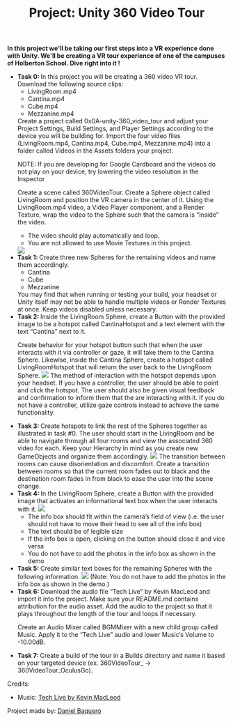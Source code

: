 <html>
<header><h1>Project: Unity 360 Video Tour</h1></header>
<body>
<p><strong>In this project we'll be taking our first steps into a VR experience done with Unity. We'll be creating a VR tour experience of one of the campuses of Holberton School. Dive right into it !</strong></p>
<ul>
<li><strong>Task 0: </strong>In this project you will be creating a 360 video VR tour. Download the following source clips:
<ul>
<li>LivingRoom.mp4</li>
<li>Cantina.mp4</li>
<li>Cube.mp4</li>
<li>Mezzanine.mp4</li>
</ul>
Create a project called 0x0A-unity-360_video_tour and adjust your Project Settings, Build Settings, and Player Settings according to the device you will be building for. Import the four video files (LivingRoom.mp4, Cantina.mp4, Cube.mp4, Mezzanine.mp4) into a folder called Videos in the Assets folders your project.

NOTE: If you are developing for Google Cardboard and the videos do not play on your device, try lowering the video resolution in the Inspector

Create a scene called 360VideoTour. Create a Sphere object called LivingRoom and position the VR camera in the center of it. Using the LivingRoom.mp4 video, a Video Player component, and a Render Texture, wrap the video to the Sphere such that the camera is “inside” the video.
<ul>
<li>The video should play automatically and loop.</li>
<li>You are not allowed to use Movie Textures in this project.</li>
</ul>
<img src="https://holbertonintranet.s3.amazonaws.com/uploads/medias/2019/2/4fd49076a6664f03f124.gif?X-Amz-Algorithm=AWS4-HMAC-SHA256&X-Amz-Credential=AKIARDDGGGOUWMNL5ANN%2F20200818%2Fus-east-1%2Fs3%2Faws4_request&X-Amz-Date=20200818T205529Z&X-Amz-Expires=86400&X-Amz-SignedHeaders=host&X-Amz-Signature=dc66e0e54f673aa4ed5aae082fbfd968ca5f3eb0b4e19f7b88a7564377dc7825">
</li>
<li><strong>Task 1: </strong>Create three new Spheres for the remaining videos and name them accordingly.
<ul>
<li>Cantina</li>
<li>Cube</li>
<li>Mezzanine</li>
</ul>
You may find that when running or testing your build, your headset or Unity itself may not be able to handle multiple videos or Render Textures at once. Keep videos disabled unless necessary.
</li>
<li><strong>Task 2: </strong>Inside the LivingRoom Sphere, create a Button with the provided image to be a hotspot called CantinaHotspot and a text element with the text “Cantina” next to it.

Create behavior for your hotspot button such that when the user interacts with it via controller or gaze, it will take them to the Cantina Sphere. Likewise, inside the Cantina Sphere, create a hotspot called LivingRoomHotspot that will return the user back to the LivingRoom Sphere.
<img src="https://holbertonintranet.s3.amazonaws.com/uploads/medias/2019/2/9da74aee019c17282907.gif?X-Amz-Algorithm=AWS4-HMAC-SHA256&X-Amz-Credential=AKIARDDGGGOUWMNL5ANN%2F20200818%2Fus-east-1%2Fs3%2Faws4_request&X-Amz-Date=20200818T205529Z&X-Amz-Expires=86400&X-Amz-SignedHeaders=host&X-Amz-Signature=fc28086766239201ef09cb66db1671fb121b517d904d4c39f0ef57b01422f286">
The method of interaction with the hotspot depends upon your headset. If you have a controller, the user should be able to point and click the hotspot. The user should also be given visual feedback and confirmation to inform them that the are interacting with it. If you do not have a controller, utilize gaze controls instead to achieve the same functionality.
</li>
<li><strong>Task 3: </strong>Create hotspots to link the rest of the Spheres together as illustrated in task #0. The user should start in the LivingRoom and be able to navigate through all four rooms and view the associated 360 video for each. Keep your Hierarchy in mind as you create new GameObjects and organize them accordingly.
<img src="https://holbertonintranet.s3.amazonaws.com/uploads/medias/2019/2/fe4aed48e640f91b8157.gif?X-Amz-Algorithm=AWS4-HMAC-SHA256&X-Amz-Credential=AKIARDDGGGOUWMNL5ANN%2F20200818%2Fus-east-1%2Fs3%2Faws4_request&X-Amz-Date=20200818T205529Z&X-Amz-Expires=86400&X-Amz-SignedHeaders=host&X-Amz-Signature=33ce35bc264cd4f1155e6751db522ca2f9634ed77cb74fc050ddb66d20392219">
The transition between rooms can cause disorientation and discomfort. Create a transition between rooms so that the current room fades out to black and the destination room fades in from black to ease the user into the scene change.
</li>
<li><strong>Task 4: </strong>In the LivingRoom Sphere, create a Button with the provided image that activates an informational text box when the user interacts with it.
<img src="https://holbertonintranet.s3.amazonaws.com/uploads/medias/2019/2/1c9f1fb933742f20fd11.gif?X-Amz-Algorithm=AWS4-HMAC-SHA256&X-Amz-Credential=AKIARDDGGGOUWMNL5ANN%2F20200818%2Fus-east-1%2Fs3%2Faws4_request&X-Amz-Date=20200818T205529Z&X-Amz-Expires=86400&X-Amz-SignedHeaders=host&X-Amz-Signature=6e2a474a8a33d3d8ed0cf5368d68c8ac4a1d75c13153267411c696640da111a3">
<ul>
<li>The info box should fit within the camera’s field of view (i.e. the user should not have to move their head to see all of the info box)</li>
<li>The text should be of legible size</li>
<li>If the info box is open, clicking on the button should close it and vice versa</li>
<li>You do not have to add the photos in the info box as shown in the demo</li>
</ul>
</li>
<li><strong>Task 5: </strong>Create similar text boxes for the remaining Spheres with the following information.
<img src="https://holbertonintranet.s3.amazonaws.com/uploads/medias/2019/2/6153f15854d50d234f2b.gif?X-Amz-Algorithm=AWS4-HMAC-SHA256&X-Amz-Credential=AKIARDDGGGOUWMNL5ANN%2F20200818%2Fus-east-1%2Fs3%2Faws4_request&X-Amz-Date=20200818T205529Z&X-Amz-Expires=86400&X-Amz-SignedHeaders=host&X-Amz-Signature=eb65b0a03a9b89d36274183abe669f3e00072a94935928f7ec57a22308443fd4">
(Note: You do not have to add the photos in the info box as shown in the demo.)
</li>
<li><strong>Task 6: </strong>Download the audio file “Tech Live” by Kevin MacLeod and import it into the project. Make sure your README.md contains attribution for the audio asset. Add the audio to the project so that it plays throughout the length of the tour and loops if necessary.

Create an Audio Mixer called BGMMixer with a new child group called Music. Apply it to the “Tech Live” audio and lower Music‘s Volume to -10.00dB.</li>
<li><strong>Task 7: </strong>Create a build of the tour in a Builds directory and name it based on your targeted device (ex. 360VideoTour_<TargetHeadsetName> -> 360VideoTour_OculusGo).</li>
</ul>
<p>Credits:
<ul>
<li>Music: <a href="https://incompetech.filmmusic.io/song/4463-tech-live/">Tech Live by Kevin MacLeod</a></li>
</ul>
</p>
</body>
<footer>Project made by: <a href="https://github.com/DanielBaquero28">Daniel Baquero</footer>
</html>